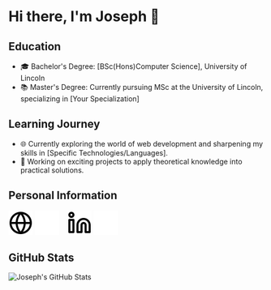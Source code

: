 # Hi there, I'm Joseph 👋



## Education
- 🎓 Bachelor's Degree: [BSc(Hons)Computer Science], University of Lincoln
- 📚 Master's Degree: Currently pursuing MSc at the University of Lincoln, specializing in [Your Specialization]

## Learning Journey
- 🌐 Currently exploring the world of web development and sharpening my skills in [Specific Technologies/Languages].
- 🚀 Working on exciting projects to apply theoretical knowledge into practical solutions.

## Personal Information
[![website](./img/globe-light.svg)](http://www.joesmith.xyz#gh-light-mode-only)
[![website](./img/globe-dark.svg)](http://www.joesmith.xyz#gh-dark-mode-only)
&nbsp;&nbsp;
[![LinkedIn](./img/linkedin-light.svg)](https://www.linkedin.com/in/joseph-smith-5bab7a1b7/#gh-light-mode-only)
[![LinkedIn](./img/linkedin-dark.svg)](https://www.linkedin.com/in/joseph-smith-5bab7a1b7/#gh-dark-mode-only)
&nbsp;&nbsp;

## GitHub Stats
![Joseph's GitHub Stats](https://github-readme-stats.vercel.app/api?username=TheAverageJoe01&show_icons=true&theme=darcula)
